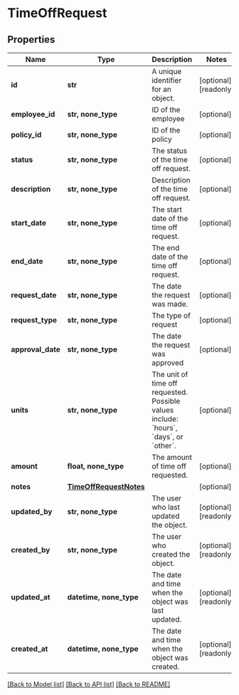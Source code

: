# TimeOffRequest


## Properties
Name | Type | Description | Notes
------------ | ------------- | ------------- | -------------
**id** | **str** | A unique identifier for an object. | [optional] [readonly] 
**employee_id** | **str, none_type** | ID of the employee | [optional] 
**policy_id** | **str, none_type** | ID of the policy | [optional] 
**status** | **str, none_type** | The status of the time off request. | [optional] 
**description** | **str, none_type** | Description of the time off request. | [optional] 
**start_date** | **str, none_type** | The start date of the time off request. | [optional] 
**end_date** | **str, none_type** | The end date of the time off request. | [optional] 
**request_date** | **str, none_type** | The date the request was made. | [optional] 
**request_type** | **str, none_type** | The type of request | [optional] 
**approval_date** | **str, none_type** | The date the request was approved | [optional] 
**units** | **str, none_type** | The unit of time off requested. Possible values include: &#x60;hours&#x60;, &#x60;days&#x60;, or &#x60;other&#x60;. | [optional] 
**amount** | **float, none_type** | The amount of time off requested. | [optional] 
**notes** | [**TimeOffRequestNotes**](TimeOffRequestNotes.md) |  | [optional] 
**updated_by** | **str, none_type** | The user who last updated the object. | [optional] [readonly] 
**created_by** | **str, none_type** | The user who created the object. | [optional] [readonly] 
**updated_at** | **datetime, none_type** | The date and time when the object was last updated. | [optional] [readonly] 
**created_at** | **datetime, none_type** | The date and time when the object was created. | [optional] [readonly] 

[[Back to Model list]](../../README.md#documentation-for-models) [[Back to API list]](../../README.md#documentation-for-api-endpoints) [[Back to README]](../../README.md)


